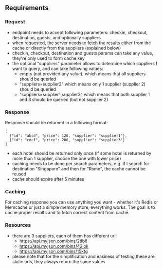 ## Requirements

### Request

- endpoint needs to accept following parameters: checkin, checkout, destination, guests, and optionally suppliers
- when requested, the server needs to fetch the results either from the cache or directly from the suppliers (explained below)
- checkin, checkout, destination and guests params can take any value, they're only used to form cache key
- the optional "suppliers" parameter allows to determine which suppliers I want to query, and can take following values:
  - empty (not provided any value), which means that all suppliers should be queried
  - "suppliers=supplier2" which means only 1 supplier (supplier 2) should be queried
  - "suppliers=supplier1,supplier3" which means that both supplier 1 and 3 should be queried (but not supplier 2)

### Response

Response should be returned in a following format:

```
[
  {"id": "abcd", "price": 120, "supplier": "supplier1"},
  {"id": "cdef", "price": 200, "supplier": "supplier3"}
]
```

- each hotel should be returned only once (if some hotel is returned by more than 1 supplier, choose the one with lower price)
- caching needs to be done per search parameters, e.g. if I search for destination "Singapore" and then for "Rome", the cache cannot be reused
- cache should expire after 5 minutes

### Caching

For caching response you can use anything you want - whether it's Redis or Memcache or just a simple memory store, everything works. The goal is to cache proper results and to fetch correct content from cache.

### Resources

- there are 3 suppliers, each of them has different url:
  - https://api.myjson.com/bins/2tlb8
  - https://api.myjson.com/bins/42lok
  - https://api.myjson.com/bins/15ktg
- please note that for the simplification and easiness of testing these are static urls, they always return the same values